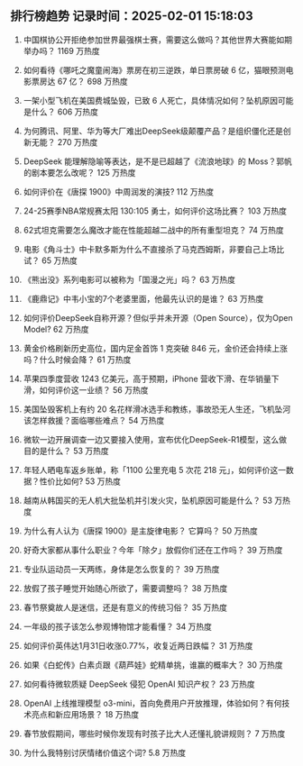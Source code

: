
## 排行榜趋势 记录时间：2025-02-01 15:18:03
  
  1. 中国棋协公开拒绝参加世界最强棋士赛，需要这么做吗？其他世界大赛能如期举办吗？ 1169 万热度
    
  2. 如何看待《哪吒之魔童闹海》票房在初三逆跌，单日票房破 6 亿，猫眼预测电影票房达 67 亿？ 698 万热度
    
  3. 一架小型飞机在美国费城坠毁，已致 6 人死亡，具体情况如何？坠机原因可能是什么？ 606 万热度
    
  4. 为何腾讯、阿里、华为等大厂难出DeepSeek级颠覆产品？是组织僵化还是创新无能？ 270 万热度
    
  5. DeepSeek 能理解隐喻等表达，是不是已超越了《流浪地球》的 Moss？郭帆的剧本要怎么改呢？ 125 万热度
    
  6. 如何评价在《唐探 1900》中周润发的演技? 112 万热度
    
  7. 24-25赛季NBA常规赛太阳 130:105 勇士，如何评价这场比赛？ 103 万热度
    
  8. 62式坦克需要怎么魔改才能在性能超越二战中的所有重型坦克？ 74 万热度
    
  9. 电影《角斗士》中卡默多斯为什么不直接杀了马克西姆斯，非要自己上场比试？ 65 万热度
    
  10. 《熊出没》系列电影可以被称为「国漫之光」吗？ 63 万热度
    
  11. 《鹿鼎记》中韦小宝的7个老婆里面，他最先认识的是谁？ 63 万热度
    
  12. 如何评价DeepSeek自称开源？但似乎并未开源（Open Source），仅为Open Model? 62 万热度
    
  13. 黄金价格刷新历史高位，国内足金首饰 1 克突破 846 元，金价还会持续上涨吗？什么时候会降？ 61 万热度
    
  14. 苹果四季度营收 1243 亿美元，高于预期，iPhone 营收下滑、在华销量下滑，如何评价这一业绩？ 56 万热度
    
  15. 美国坠毁客机上有约 20 名花样滑冰选手和教练，事故恐无人生还，飞机坠河该怎样救援？面临哪些难点？ 54 万热度
    
  16. 微软一边开展调查一边又要接入使用，宣布优化DeepSeek-R1模型，这么做目的是什么？ 53 万热度
    
  17. 年轻人晒电车返乡账单，称「1100 公里充电 5 次花 218 元」，如何评价这一数据？性价比如何? 53 万热度
    
  18. 越南从韩国买的无人机大批坠机并引发火灾，坠机原因可能是什么？ 53 万热度
    
  19. 为什么有人认为《唐探 1900》是主旋律电影？ 它算吗？ 50 万热度
    
  20. 好奇大家都从事什么职业？今年「除夕」放假你们还在工作吗？ 39 万热度
    
  21. 专业队运动员一天两练，身体是怎么恢复的？ 39 万热度
    
  22. 放假了孩子睡觉开始随心所欲了，需要调整吗？ 38 万热度
    
  23. 春节祭奠故人是迷信，还是有意义的传统习俗？ 35 万热度
    
  24. 一年级的孩子该怎么参观博物馆才能看懂？ 34 万热度
    
  25. 如何评价英伟达1月31日收涨0.77%，收复近两日跌幅？ 31 万热度
    
  26. 如果《白蛇传》白素贞跟《葫芦娃》蛇精单挑，谁赢的概率大？ 30 万热度
    
  27. 如何看待微软质疑 DeepSeek 侵犯 OpenAI 知识产权？ 23 万热度
    
  28. OpenAI 上线推理模型 o3-mini，首向免费用户开放推理，体验如何？有何技术亮点和新应用场景？ 18 万热度
    
  29. 春节放假期间，哪些时候你发现有时孩子比大人还懂礼貌讲规则？ 7 万热度
    
  30. 为什么我特别讨厌情绪价值这个词? 5.8 万热度
    